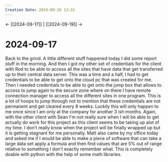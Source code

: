 ```yaml
---
Creation Date: 2024-09-18 13:31
---
```


<- [[2024-09-17]] | [[2024-09-19]]  ->

# 2024-09-17
Back to the grind. A little different stuff happened today I did some report stuff in the morning. And then I got my other set of credentials for the client with Rod to be able to access all the sites that have data that get transferred up to their central data server. This was a time and a half, I had to get credentials to be able to get onto the cloud pc that was created for me. Then I needed credentials to be able to get onto the jump box that allows to access to jump again to the secure zone where on there I have remote connection manager to access all the different sites in one program. This is a lot of hoops to jump through not to mention that these credentials are not permanent and get cleared every 8 weeks. Luckily this will only happen to me once since I am only at the company for another 3 ish months. Again, with the other client with Sean I'm not really sure when I will be able to get actually do work for this project as this client seems to be taking up alot of my time. I don't really know when the project will be finally wrapped up but it is getting stagnant for me personally. Matt also came by my office today and asked me if I would be able to make a piece of software that can take a large data set apply a formula and then find values that are 5% out of range relative to something I don't exactly remember what. This is completely doable with python with the help of some math libraries.